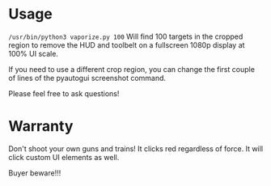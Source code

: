 # Usage
`/usr/bin/python3 vaporize.py 100`
Will find 100 targets in the cropped region to remove the HUD and toolbelt on a fullscreen 1080p display at 100% UI scale.

If you need to use a different crop region, you can change the first couple of lines of the pyautogui screenshot command.

Please feel free to ask questions! 

# Warranty
Don't shoot your own guns and trains! It clicks red regardless of force. It will click custom UI elements as well. 

Buyer beware!!!
